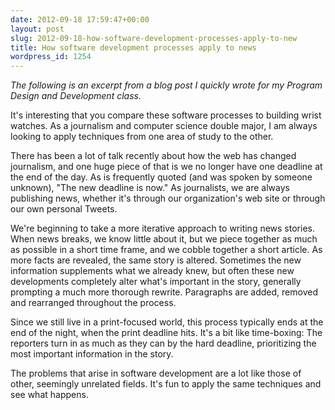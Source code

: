 ```yaml
---
date: 2012-09-18 17:59:47+00:00
layout: post
slug: 2012-09-18-how-software-development-processes-apply-to-new
title: How software development processes apply to news
wordpress_id: 1254
---
```


_The following is an excerpt from a blog post I quickly wrote for my Program Design and Development class._

It's interesting that you compare these software processes to building wrist watches. As a journalism and computer science double major, I am always looking to apply techniques from one area of study to the other.

There has been a lot of talk recently about how the web has changed journalism, and one huge piece of that is we no longer have one deadline at the end of the day. As is frequently quoted (and was spoken by someone unknown), "The new deadline is now." As journalists, we are always publishing news, whether it's through our organization's web site or through our own personal Tweets.

We're beginning to take a more iterative approach to writing news stories. When news breaks, we know little about it, but we piece together as much as possible in a short time frame, and we cobble together a short article. As more facts are revealed, the same story is altered. Sometimes the new information supplements what we already knew, but often these new developments completely alter what's important in the story, generally prompting a much more thorough rewrite. Paragraphs are added, removed and rearranged throughout the process.

Since we still live in a print-focused world, this process typically ends at the end of the night, when the print deadline hits. It's a bit like time-boxing: The reporters turn in as much as they can by the hard deadline, prioritizing the most important information in the story.

The problems that arise in software development are a lot like those of other, seemingly unrelated fields. It's fun to apply the same techniques and see what happens.

